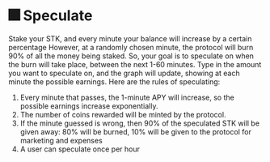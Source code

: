 # 🎆 Speculate



Stake your STK, and every minute your balance will increase by a certain percentage However, at a randomly chosen minute, the protocol will burn 90% of all the money being staked. So, your goal is to speculate on when the burn will take place, between the next 1-60 minutes. Type in the amount you want to speculate on, and the graph will update, showing at each minute the possible earnings. Here are the rules of speculating:

1. Every minute that passes, the 1-minute APY will increase, so the possible earnings increase exponentially.
2. The number of coins rewarded will be minted by the protocol.
3. If the minute guessed is wrong, then 90% of the speculated STK will be given away: 80% will be burned, 10% will be given to the protocol for marketing and expenses
4. A user can speculate once per hour
